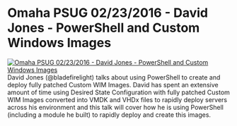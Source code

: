 # Omaha PSUG 02/23/2016 - David Jones - PowerShell and Custom Windows Images

[![Omaha PSUG 02/23/2016 - David Jones - PowerShell and Custom Windows Images](https://i2.ytimg.com/vi/ur1itl0GHaQ/hqdefault.jpg "Omaha PSUG 02/23/2016 - David Jones - PowerShell and Custom Windows Images")](https://www.youtube.com/watch?v=ur1itl0GHaQ)
David Jones (@bladefirelight) talks about using PowerShell to create and deploy fully patched Custom WIM Images.  David has spent an extensive amount of time using Desired State Configuration with fully patched  Custom WIM Images converted into VMDK and VHDx files to rapidly deploy servers across his environment and this talk will cover how he is using PowerShell (including a module he built) to rapidly deploy and create this images.


